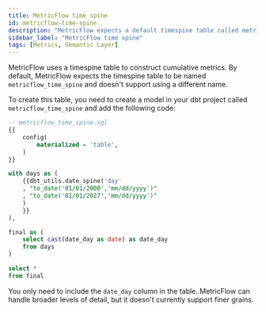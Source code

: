 ```yaml
---
title: MetricFlow time spine
id: metricflow-time-spine
description: "MetricFlow expects a default timespine table called metricflow_time_spine"
sidebar_label: "MetricFlow time spine"
tags: [Metrics, Semantic Layer]
---
```


MetricFlow uses a timespine table to construct cumulative metrics. By default, MetricFlow expects the timespine table to be named `metricflow_time_spine` and doesn't support using a different name.

To create this table, you need to create a model in your dbt project called `metricflow_time_spine` and add the following code:

```sql
-- metricflow_time_spine.sql
{{
    config(
        materialized = 'table',
    )
}}

with days as (
    {{dbt_utils.date_spine('day'
    , "to_date('01/01/2000','mm/dd/yyyy')"
    , "to_date('01/01/2027','mm/dd/yyyy')"
    )
    }}
),

final as (
    select cast(date_day as date) as date_day
    from days
)

select *
from final
```

You only need to include the `date_day` column in the table. MetricFlow can handle broader levels of detail, but it doesn't currently support finer grains.
